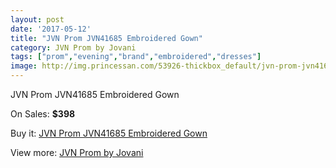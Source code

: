 ```yaml
---
layout: post
date: '2017-05-12'
title: "JVN Prom JVN41685 Embroidered Gown"
category: JVN Prom by Jovani
tags: ["prom","evening","brand","embroidered","dresses"]
image: http://img.princessan.com/53926-thickbox_default/jvn-prom-jvn41685-embroidered-gown.jpg
---
```

JVN Prom JVN41685 Embroidered Gown

On Sales: **$398**
<a href="https://www.princessan.com/en/jvn-prom-by-jovani/24265-jvn-prom-jvn41685-embroidered-gown.html"><amp-img layout="responsive" width="600" height="600" src="//img.princessan.com/53926-thickbox_default/jvn-prom-jvn41685-embroidered-gown.jpg" alt="JVN Prom JVN41685 Embroidered Gown 0" /></a>
<a href="https://www.princessan.com/en/jvn-prom-by-jovani/24265-jvn-prom-jvn41685-embroidered-gown.html"><amp-img layout="responsive" width="600" height="600" src="//img.princessan.com/53928-thickbox_default/jvn-prom-jvn41685-embroidered-gown.jpg" alt="JVN Prom JVN41685 Embroidered Gown 1" /></a>
<a href="https://www.princessan.com/en/jvn-prom-by-jovani/24265-jvn-prom-jvn41685-embroidered-gown.html"><amp-img layout="responsive" width="600" height="600" src="//img.princessan.com/53927-thickbox_default/jvn-prom-jvn41685-embroidered-gown.jpg" alt="JVN Prom JVN41685 Embroidered Gown 2" /></a>

Buy it: [JVN Prom JVN41685 Embroidered Gown](https://www.princessan.com/en/jvn-prom-by-jovani/24265-jvn-prom-jvn41685-embroidered-gown.html "JVN Prom JVN41685 Embroidered Gown")

View more: [JVN Prom by Jovani](https://www.princessan.com/en/208-jvn-prom-by-jovani "JVN Prom by Jovani")